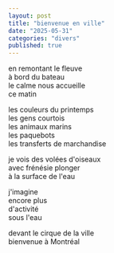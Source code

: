 ```yaml
---
layout: post
title: "bienvenue en ville"
date: "2025-05-31"
categories: "divers"
published: true
---
```



en remontant le fleuve  
à bord du bateau  
le calme nous accueille  
ce matin  

les couleurs du printemps  
les gens courtois  
les animaux marins  
les paquebots  
les transferts de marchandise  

je vois des volées d'oiseaux  
avec frénésie plonger  
à la surface de l'eau  

j'imagine  
encore plus  
d'activité  
sous l'eau  

devant le cirque de la ville  
bienvenue à Montréal  
